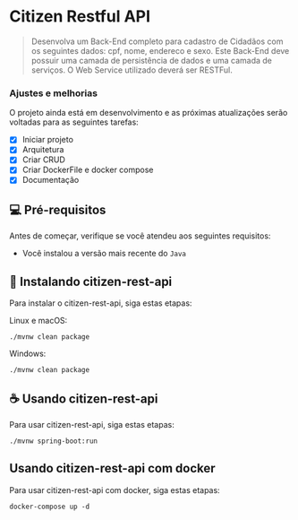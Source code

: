 # Citizen Restful API

> Desenvolva um Back-End completo para cadastro de Cidadãos com os seguintes dados: cpf, nome, endereco e sexo. Este Back-End deve possuir uma camada de persistência de dados e uma camada de serviços. O Web Service utilizado deverá ser RESTFul.

### Ajustes e melhorias

O projeto ainda está em desenvolvimento e as próximas atualizações serão voltadas para as seguintes tarefas:

- [X] Iniciar projeto
- [X] Arquitetura
- [X] Criar CRUD
- [X] Criar DockerFile e docker compose
- [X] Documentação

## 💻 Pré-requisitos

Antes de começar, verifique se você atendeu aos seguintes requisitos:

- Você instalou a versão mais recente do `Java`

## 🚀 Instalando citizen-rest-api

Para instalar o citizen-rest-api, siga estas etapas:

Linux e macOS:

```
./mvnw clean package
```

Windows:

```
./mvnw clean package
```

## ☕ Usando citizen-rest-api

Para usar citizen-rest-api, siga estas etapas:

```
./mvnw spring-boot:run

```
## Usando citizen-rest-api com docker

Para usar citizen-rest-api com docker, siga estas etapas:

```
docker-compose up -d

```
